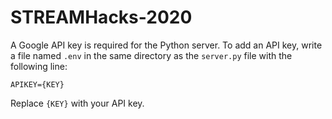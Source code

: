 # STREAMHacks-2020

A Google API key is required for the Python server.
To add an API key, write a file named `.env` in the same directory as the `server.py` file with the following line:

```APIKEY={KEY}```

Replace `{KEY}` with your API key.
